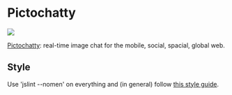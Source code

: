 Pictochatty
===========

![](http://25.media.tumblr.com/tumblr_m5u616vITU1qbxemoo1_500.gif)


[Pictochatty](http://pictochatty.com): real-time image chat for the mobile, social, spacial, global web.

## Style

Use 'jslint --nomen' on everything and (in general) follow [this style guide](http://nodeguide.com/style.html#object-array-creation).